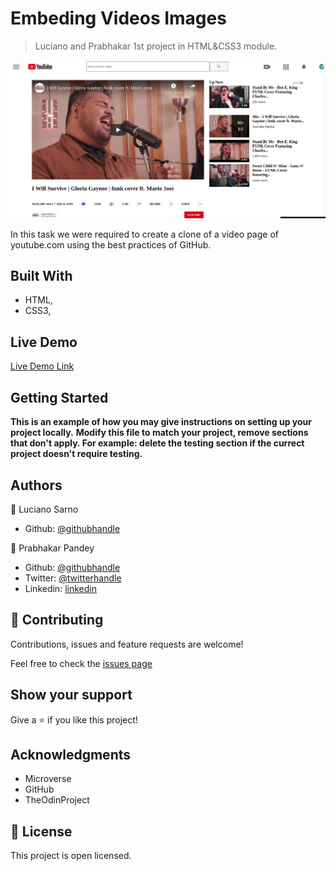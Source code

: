 # Embeding Videos Images

> Luciano and Prabhakar 1st project in HTML&CSS3 module.

![screenshot](images/app_screenshot.png)

In this task we were required to create a clone of a video page of youtube.com using the best practices of GitHub.

## Built With

- HTML,
- CSS3,

## Live Demo

[Live Demo Link](https://rawcdn.githack.com/lucianosarno/EmbedingVideosImagesImprovingGitFlow/dfea528364cc444bb377f9966c8de837171ff6e4/index.html)


## Getting Started

**This is an example of how you may give instructions on setting up your project locally.**
**Modify this file to match your project, remove sections that don't apply. For example: delete the testing section if the currect project doesn't require testing.**



## Authors

👤 Luciano Sarno

- Github: [@githubhandle](https://github.com/lucianosarno)

👤 Prabhakar Pandey

- Github: [@githubhandle](https://github.com/Prabhakarzx)
- Twitter: [@twitterhandle](https://twitter.com/prabhakarzx)
- Linkedin: [linkedin](https://www.linkedin.com/in/prabhakarzx/)

## 🤝 Contributing

Contributions, issues and feature requests are welcome!

Feel free to check the [issues page](https://github.com/lucianosarno/EmbedingVideosImagesImprovingGitFlow/issues)

## Show your support

Give a ⭐️ if you like this project!

## Acknowledgments

- Microverse
- GitHub
- TheOdinProject

## 📝 License

This project is open licensed.
